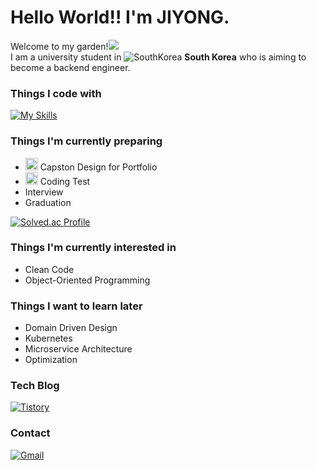 <h1>Hello World!! I'm JIYONG.</h1>

<p>Welcome to my garden!<img src="https://cdn-icons-png.flaticon.com/32/3090/3090490.png" /><br/>I am a university student in 
  <img alt="SouthKorea" src="https://cdn-icons-png.flaticon.com/16/3909/3909425.png" /> <b>South Korea</b> who is aiming to become a backend engineer.</p>

<h3>Things I code with</h3>

[![My Skills](https://skillicons.dev/icons?i=java,kotlin,spring,hibernate,mysql,js,react,redux,next,docker,aws,git,github,idea,vscode&theme=light)](https://skillicons.dev)

<h3>Things I'm currently preparing</h3>
<ul>
  <li><img src="https://em-content.zobj.net/thumbs/160/google/350/fire_1f525.png" width="20" alt="new" /> Capston Design for Portfolio</li>
  <li><img src="https://em-content.zobj.net/thumbs/160/google/350/fire_1f525.png" width="20" alt="new" /> Coding Test</li>
  <li>Interview</li>
  <li>Graduation</li>
</ul>

[![Solved.ac Profile](http://mazassumnida.wtf/api/v2/generate_badge?boj=jo2909)](https://solved.ac/jo2909/)

<h3>Things I'm currently interested in</h3>
<ul>
  <li>Clean Code</li>
  <li>Object-Oriented Programming</li>
</ul>

<h3>Things I want to learn later</h3>
<ul>
  <li>Domain Driven Design</li>
  <li>Kubernetes</li>
  <li>Microservice Architecture</li>
  <li>Optimization</li>
</ul>

<h3>Tech Blog</h3>
<p>
  <a href="https://somuchthings.tistory.com"><img alt="Tistory" src="https://img.shields.io/badge/-Tistory-FFFFFF?style=for-the-badge&logo=tistory&logoColor=black" /></a>
</p>

<h3>Contact</h3>
<p>
  <a href="mailto:jeidiiy98@gmail.com"><img alt="Gmail" src="https://img.shields.io/badge/-Gmail-EA4335?style=for-the-badge&logo=gmail&logoColor=white" /></a>
</p>
